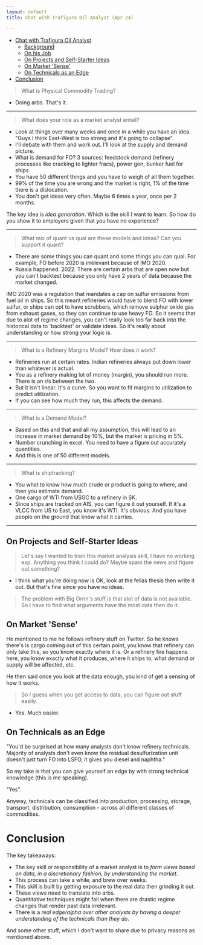 ```yaml
---
layout: default
title: Chat with Trafigura Oil Analyst (Apr 24)

---
```


<!-- TOC -->

- [Chat with Trafigura Oil Analyst](#chat-with-trafigura-oil-analyst)
    - [Background](#background)
    - [On his Job](#on-his-job)
    - [On Projects and Self-Starter Ideas](#on-projects-and-self-starter-ideas)
    - [On Market 'Sense'](#on-market-sense)
    - [On Technicals as an Edge](#on-technicals-as-an-edge)
- [Conclusion](#conclusion)

<!-- /TOC -->
> What is Physical Commodity Trading?

* Doing arbs. That's it.

---

> What does your role as a market analyst entail?
  
  * Look at things over many weeks and once in a while you have an idea. "Guys I think East-West is too strong and it's going to collapse".
  * I'll debate with them and work out. I'll look at the supply and demand picture.
  * What is demand for FO? 3 sources: feedstock demand (refinery processes like cracking to lighter fracs), power gen, bunker fuel for ships.
  * You have 50 different things and you have to weigh of all them together.
  * 99% of the time you are wrong and the market is right, 1% of the time there is a dislocation.
  * You don't get ideas very often. Maybe 6 times a year, once per 2 months. 

The key idea is _idea generation_. Which is the skill I want to learn. So how do you show it to employers given that you have no experience?

----

> What mix of quant vs qual are these models and ideas? Can you support it quant?

* There are some things you can quant and some things you can qual. For example, FO before 2020 is irrelevant because of IMO 2020.
* Russia happened. 2022. There are certain arbs that are open now but you can't backtest because you only have 2 years of data because the market changed.

IMO 2020 was a regulation that mandates a cap on sulfur emissions from fuel oil in ships. So this meant refineries would have to blend FO with lower sulfur, or ships can opt to have scrubbers, which remove sulphur oxide gas from exhaust gases, so they can continue to use heavy FO.  So it seems that due to alot of regime changes, you can't really look too far back into the historical data to 'backtest' or validate ideas. So it's really about understanding or how strong your logic is.

----

> What is a Refinery Margins Model? How does it work?

* Refineries run at certain rates. Indian refineries always put down lower than whatever is actual.
* You as a refinery making lot of money (margin), you should run more. There is an r/s between the two.
* But it isn't linear. It's a curve. So you want to fit margins to utilization to predict utilization.
* If you can see how much they run, this affects the demand.

----

> What is a Demand Model?

* Based on this and that and all my assumption, this will lead to an increase in market demand by 10%, but the market is pricing in 5%.
* Number crunching in excel. You need to have a figure out accurately quantities.
* And this is one of 50 different models. 

----

> What is shiptracking?

* You what to know how much crude or product is going to where, and then you estimate demand.
* One cargo of WTI from USGC to a refinery in SK. 
* Since ships are tracked on AIS, you can figure it out yourself. If it's a VLCC from US to East, you know it's WTI. It's obvious. And you have people on the ground that know what it carries.

----

## On Projects and Self-Starter Ideas


> Let's say I wanted to train this market analysis skill, I have no working exp. Anything you think I could do? Maybe spam the news and figure out something?

* I think what you're doing now is OK, look at the fellas thesis then write it out. But that's fine since you have no ideas.

> The problem with Big Orrin's stuff is that alot of data is not available. So I have to find what arguments have the most data then do it.


## On Market 'Sense'

He mentioned to me he follows refinery stuff on Twitter. So he knows there's is cargo coming out of this certain point, you know that refinery can only take this, so you know exactly where it is. Or a refinery fire happens here, you know exactly what it produces, where it ships to, what demand or supply will be affected, etc.

He then said once you look at the data enough, you kind of get a sensing of how it works. 

> So I guess when you get access to data, you can figure out stuff easily.

* Yes. Much easier.

## On Technicals as an Edge

"You'd be surprised at how many analysts don't know refinery technicals. Majority of analysts don't even know the residual desulfurization unit doesn't just turn FO into LSFO, it gives you diesel and naphtha."

So my take is that you can give yourself an edge by with strong technical knowledge (this is me speaking). 

"Yes".

Anyway, technicals can be classified into production, processing, storage, transport, distribution, consumption - across all different classes of commodities. 


# Conclusion

The key takeaways:

* The key skill or responsibility of a market analyst is to _form views based on data, in a discretionary fashion, by understanding the market_.
* This process can take a while, and brew over weeks.
* This skill is built by getting exposure to the real data then grinding it out.
* These views need to translate into arbs.
* Quantitative techniques might fail when there are drastic regime changes that render past data irrelevant.
* There is a _real edge/alpha over other analysts by having a deeper understanding of the technicals than they do_.

And some other stuff, which I don't want to share due to privacy reasons as mentioned above.